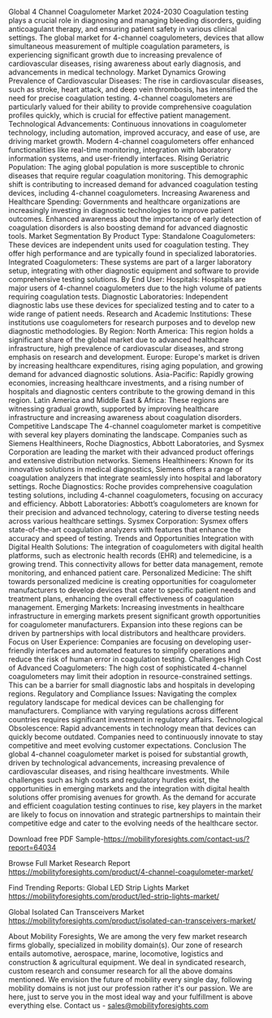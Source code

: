 Global 4 Channel Coagulometer Market 2024-2030
Coagulation testing plays a crucial role in diagnosing and managing bleeding disorders, guiding anticoagulant therapy, and ensuring patient safety in various clinical settings. The global market for 4-channel coagulometers, devices that allow simultaneous measurement of multiple coagulation parameters, is experiencing significant growth due to increasing prevalence of cardiovascular diseases, rising awareness about early diagnosis, and advancements in medical technology.
Market Dynamics
Growing Prevalence of Cardiovascular Diseases: The rise in cardiovascular diseases, such as stroke, heart attack, and deep vein thrombosis, has intensified the need for precise coagulation testing. 4-channel coagulometers are particularly valued for their ability to provide comprehensive coagulation profiles quickly, which is crucial for effective patient management.
Technological Advancements: Continuous innovations in coagulometer technology, including automation, improved accuracy, and ease of use, are driving market growth. Modern 4-channel coagulometers offer enhanced functionalities like real-time monitoring, integration with laboratory information systems, and user-friendly interfaces.
Rising Geriatric Population: The aging global population is more susceptible to chronic diseases that require regular coagulation monitoring. This demographic shift is contributing to increased demand for advanced coagulation testing devices, including 4-channel coagulometers.
Increasing Awareness and Healthcare Spending: Governments and healthcare organizations are increasingly investing in diagnostic technologies to improve patient outcomes. Enhanced awareness about the importance of early detection of coagulation disorders is also boosting demand for advanced diagnostic tools.
Market Segmentation
By Product Type:
Standalone Coagulometers: These devices are independent units used for coagulation testing. They offer high performance and are typically found in specialized laboratories.
Integrated Coagulometers: These systems are part of a larger laboratory setup, integrating with other diagnostic equipment and software to provide comprehensive testing solutions.
By End User:
Hospitals: Hospitals are major users of 4-channel coagulometers due to the high volume of patients requiring coagulation tests.
Diagnostic Laboratories: Independent diagnostic labs use these devices for specialized testing and to cater to a wide range of patient needs.
Research and Academic Institutions: These institutions use coagulometers for research purposes and to develop new diagnostic methodologies.
By Region:
North America: This region holds a significant share of the global market due to advanced healthcare infrastructure, high prevalence of cardiovascular diseases, and strong emphasis on research and development.
Europe: Europe's market is driven by increasing healthcare expenditures, rising aging population, and growing demand for advanced diagnostic solutions.
Asia-Pacific: Rapidly growing economies, increasing healthcare investments, and a rising number of hospitals and diagnostic centers contribute to the growing demand in this region.
Latin America and Middle East & Africa: These regions are witnessing gradual growth, supported by improving healthcare infrastructure and increasing awareness about coagulation disorders.
Competitive Landscape
The 4-channel coagulometer market is competitive with several key players dominating the landscape. Companies such as Siemens Healthineers, Roche Diagnostics, Abbott Laboratories, and Sysmex Corporation are leading the market with their advanced product offerings and extensive distribution networks.
Siemens Healthineers: Known for its innovative solutions in medical diagnostics, Siemens offers a range of coagulation analyzers that integrate seamlessly into hospital and laboratory settings.
Roche Diagnostics: Roche provides comprehensive coagulation testing solutions, including 4-channel coagulometers, focusing on accuracy and efficiency.
Abbott Laboratories: Abbott’s coagulometers are known for their precision and advanced technology, catering to diverse testing needs across various healthcare settings.
Sysmex Corporation: Sysmex offers state-of-the-art coagulation analyzers with features that enhance the accuracy and speed of testing.
Trends and Opportunities
Integration with Digital Health Solutions: The integration of coagulometers with digital health platforms, such as electronic health records (EHR) and telemedicine, is a growing trend. This connectivity allows for better data management, remote monitoring, and enhanced patient care.
Personalized Medicine: The shift towards personalized medicine is creating opportunities for coagulometer manufacturers to develop devices that cater to specific patient needs and treatment plans, enhancing the overall effectiveness of coagulation management.
Emerging Markets: Increasing investments in healthcare infrastructure in emerging markets present significant growth opportunities for coagulometer manufacturers. Expansion into these regions can be driven by partnerships with local distributors and healthcare providers.
Focus on User Experience: Companies are focusing on developing user-friendly interfaces and automated features to simplify operations and reduce the risk of human error in coagulation testing.
Challenges
High Cost of Advanced Coagulometers: The high cost of sophisticated 4-channel coagulometers may limit their adoption in resource-constrained settings. This can be a barrier for small diagnostic labs and hospitals in developing regions.
Regulatory and Compliance Issues: Navigating the complex regulatory landscape for medical devices can be challenging for manufacturers. Compliance with varying regulations across different countries requires significant investment in regulatory affairs.
Technological Obsolescence: Rapid advancements in technology mean that devices can quickly become outdated. Companies need to continuously innovate to stay competitive and meet evolving customer expectations.
Conclusion
The global 4-channel coagulometer market is poised for substantial growth, driven by technological advancements, increasing prevalence of cardiovascular diseases, and rising healthcare investments. While challenges such as high costs and regulatory hurdles exist, the opportunities in emerging markets and the integration with digital health solutions offer promising avenues for growth. As the demand for accurate and efficient coagulation testing continues to rise, key players in the market are likely to focus on innovation and strategic partnerships to maintain their competitive edge and cater to the evolving needs of the healthcare sector.




Download free PDF Sample-https://mobilityforesights.com/contact-us/?report=64034


Browse Full Market Research Report 
https://mobilityforesights.com/product/4-channel-coagulometer-market/


Find Trending Reports:
Global LED Strip Lights Market 
https://mobilityforesights.com/product/led-strip-lights-market/

Global Isolated Can Transceivers Market 
https://mobilityforesights.com/product/isolated-can-transceivers-market/






About Mobility Foresights,
We are among the very few market research firms globally, specialized in mobility domain(s). Our zone of research entails automotive, aerospace, marine, locomotive, logistics and construction & agricultural equipment. We deal in syndicated research, custom research and consumer research for all the above domains mentioned.
We envision the future of mobility every single day, following mobility domains is not just our profession rather it's our passion. We are here, just to serve you in the most ideal way and your fulfillment is above everything else. Contact us -  sales@mobilityforesights.com 
